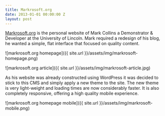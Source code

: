 ```yaml
---
title: Markrosoft.org
date: 2013-01-01 00:00:00 Z
layout: post
---
```


[Markrosoft.org](http://markrosoft.org/) is the personal website of Mark Collins a Demonstrator & Developer at the University of Lincoln. Mark required a redesign of his blog, he wanted a simple, flat interface that focused on quality content.

![markrosoft.org homepage]({{ site.url }}/assets/img/markrosoft-homepage.png)

![markrosoft.org article]({{ site.url }}/assets/img/markrosoft-article.jpg)

As his website was already constructed using WordPress it was decided to stick to this CMS and simply apply a new theme to the site. The new theme is very light-weight and loading times are now considerably faster. It is also completely responsive, offering a high quality mobile experience.

![markrosoft.org homepage mobile]({{ site.url }}/assets/img/markrosoft-mobile.png)